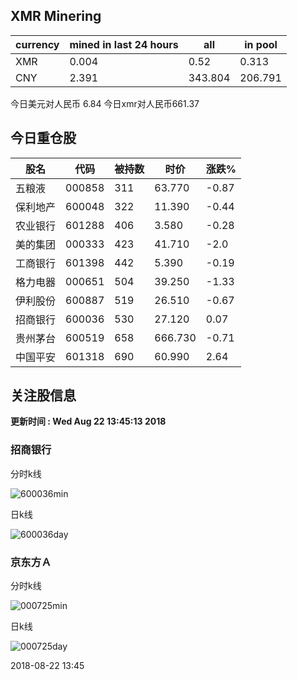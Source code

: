 ## XMR Minering

|currency|mined in last 24 hours|all|in pool|
|---|---|---|---|
|XMR|0.004|0.52|0.313|
|CNY|2.391|343.804|206.791|

今日美元对人民币 6.84	今日xmr对人民币661.37


## 今日重仓股 

|股名|代码|被持数|时价|涨跌%|
|---|---|---|---|---|
|五粮液|000858|311|63.770|-0.87|
|保利地产|600048|322|11.390|-0.44|
|农业银行|601288|406|3.580|-0.28|
|美的集团|000333|423|41.710|-2.0|
|工商银行|601398|442|5.390|-0.19|
|格力电器|000651|504|39.250|-1.33|
|伊利股份|600887|519|26.510|-0.67|
|招商银行|600036|530|27.120|0.07|
|贵州茅台|600519|658|666.730|-0.71|
|中国平安|601318|690|60.990|2.64|

## 关注股信息
**更新时间 : Wed Aug 22 13:45:13 2018**
### 招商银行 
分时k线

![600036min](http://image.sinajs.cn/newchart/min/n/sh600036.gif)

日k线

![600036day](http://image.sinajs.cn/newchart/daily/n/sh600036.gif)

### 京东方Ａ 
分时k线

![000725min](http://image.sinajs.cn/newchart/min/n/sz000725.gif)

日k线

![000725day](http://image.sinajs.cn/newchart/daily/n/sz000725.gif)

2018-08-22 13:45